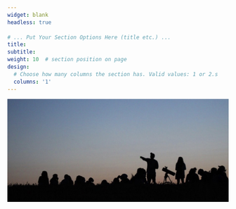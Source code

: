 ```yaml
---
widget: blank
headless: true

# ... Put Your Section Options Here (title etc.) ...
title:
subtitle:
weight: 10  # section position on page
design:
  # Choose how many columns the section has. Valid values: 1 or 2.s
  columns: '1'
---
```



<link rel="stylesheet" href="custom.css">


<header>
  <div class="overlay"></div>
  <img src="header.jpg">
</header>
